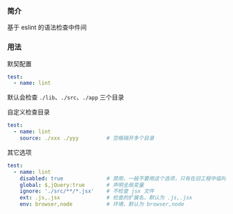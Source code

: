### 简介
基于 eslint 的语法检查中件间

### 用法

默契配置
```yml
test:
  - name: lint
```

默认会检查 `./lib`、`./src`、`./app` 三个目录

自定义检查目录
```yml
test:
  - name: lint
    source: ./xxx ./yyy         # 空格隔开多个目录
```

其它选项
```yml
test:
  - name: lint
    disabled: true              # 禁用，一般不要用这个选项，只有在旧工程中临时禁用
    global: $,jQuery:true       # 声明全局变量
    ignore: './src/**/*.jsx'    # 不检查 jsx 文件
    ext: .js,.jsx               # 检查的扩展名，默认为 .js,.jsx
    env: browser,node           # 环境，默认为 browser,node
```